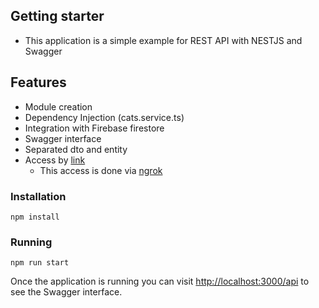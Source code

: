 ## Getting starter
- This application is a simple example for REST API with NESTJS and Swagger

## Features
- Module creation
- Dependency Injection (cats.service.ts)
- Integration with Firebase firestore
- Swagger interface
- Separated dto and entity
- Access by [link](https://b563-2804-14c-110-89f6-99f1-b116-87ea-dc19.ngrok-free.app/api)
    - This access is done via [ngrok](https://ngrok.com/)

### Installation

`npm install`

### Running

`npm run start`

Once the application is running you can visit [http://localhost:3000/api](http://localhost:3000/api) to see the Swagger interface.
